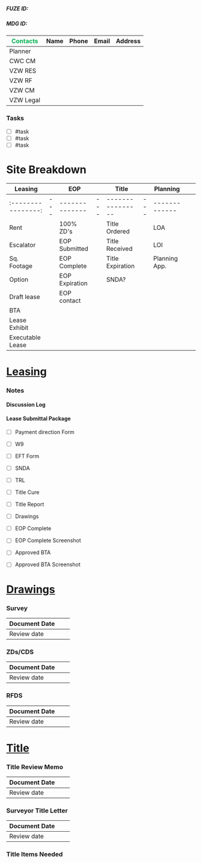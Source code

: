 ##### FUZE ID:
##### MDG ID:

| <font color="#00b050">Contacts</font> | Name | Phone | Email | Address |
| ------------------------------------- | ---- | ----- | ----- | ------- |
| Planner                               |      |       |       |         |
| CWC CM                                |      |       |       |         |
| VZW RES                               |      |       |       |         |
| VZW RF                                |      |       |       |         |
| VZW CM                                |      |       |       |         |
| VZW Legal                             |      |       |       |         |


### Tasks
- [ ] #task 
- [ ] #task
- [ ] #task 

# Site Breakdown

| Leasing            |     | EOP            |     | Title            |     | Planning      |     |     |
| ------------------ | --- | -------------- | --- | ---------------- | --- | ------------- | --- | --- |
| :----------------: | --- | -------------- | --- | ---------------- | --- | ------------- |     |     |
| Rent               |     | 100% ZD's      |     | Title Ordered    |     | LOA           |     |     |
| Escalator          |     | EOP Submitted  |     | Title Received   |     | LOI           |     |     |
| Sq. Footage        |     | EOP Complete   |     | Title Expiration |     | Planning App. |     |     |
| Option             |     | EOP Expiration |     | SNDA?            |     |               |     |     |
| Draft lease        |     | EOP contact    |     |                  |     |               |     |     |
| BTA                |     |                |     |                  |     |               |     |     |
| Lease Exhibit      |     |                |     |                  |     |               |     |     |
| Executable Lease   |     |                |     |                  |     |               |     |     |

# <u> Leasing</u>

### Notes

#### Discussion Log

#### Lease Submittal Package
- [ ]  Payment direction Form
- [ ]  W9
- [ ]  EFT Form
- [ ] SNDA
- [ ] TRL
- [ ] Title Cure
- [ ]  Title Report
- [ ]  Drawings
- [ ] EOP Complete
- [ ]  EOP Complete Screenshot
- [ ]  Approved BTA
- [ ] Approved BTA Screenshot


# <u><strong>Drawings</strong></u>
### Survey
| Document Date |     |     |
| ------------- | --- | --- |
| Review date   |     |   

### ZDs/CDS
| Document Date |     |     |
| ------------- | --- | --- |
| Review date   |     |     

### RFDS
| Document Date |     |     |
| ------------- | --- | --- |
| Review date   |     |     

# <u><strong>Title</strong></u>
### Title Review Memo
| Document Date |     |     |
| ------------- | --- | --- |
| Review date   |     |     |
### Surveyor Title Letter
| Document Date |     |     |
| ------------- | --- | --- |
| Review date   |     |     |

### Title Items Needed
